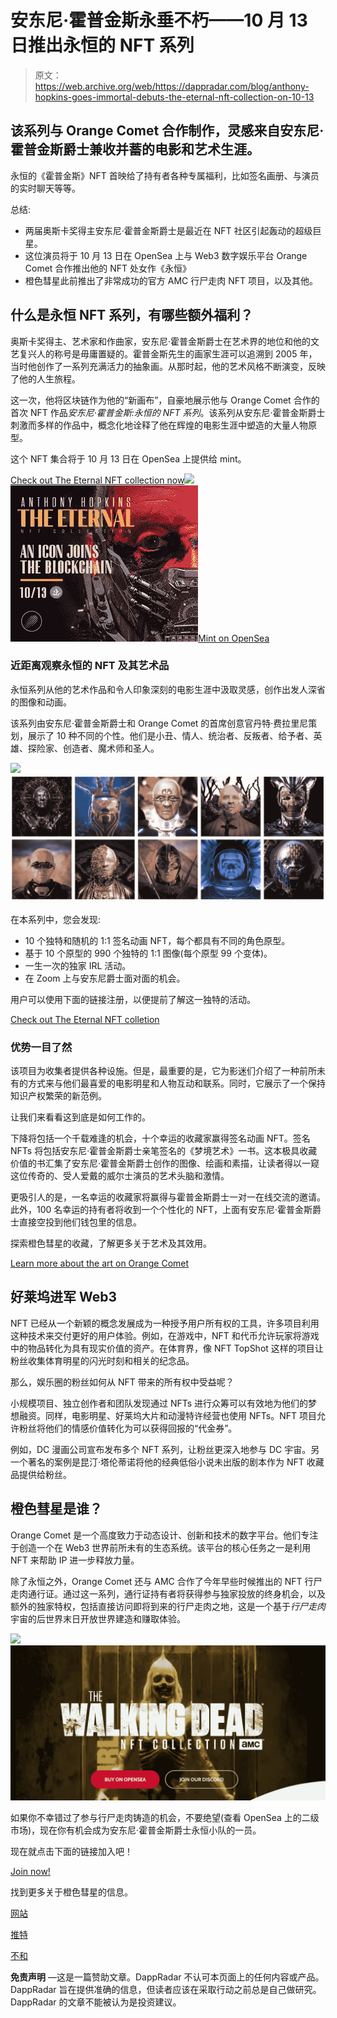 # 安东尼·霍普金斯永垂不朽——10 月 13 日推出永恒的 NFT 系列

> 原文：<https://web.archive.org/web/https://dappradar.com/blog/anthony-hopkins-goes-immortal-debuts-the-eternal-nft-collection-on-10-13>

## 该系列与 Orange Comet 合作制作，灵感来自安东尼·霍普金斯爵士兼收并蓄的电影和艺术生涯。

永恒的《霍普金斯》NFT 首映给了持有者各种专属福利，比如签名画册、与演员的实时聊天等等。

总结:

*   两届奥斯卡奖得主安东尼·霍普金斯爵士是最近在 NFT 社区引起轰动的超级巨星。
*   这位演员将于 10 月 13 日在 OpenSea 上与 Web3 数字娱乐平台 Orange Comet 合作推出他的 NFT 处女作《永恒》
*   橙色彗星此前推出了非常成功的官方 AMC 行尸走肉 NFT 项目，以及其他。

## 什么是永恒 NFT 系列，有哪些额外福利？

奥斯卡奖得主、艺术家和作曲家，安东尼·霍普金斯爵士在艺术界的地位和他的文艺复兴人的称号是毋庸置疑的。霍普金斯先生的画家生涯可以追溯到 2005 年，当时他创作了一系列充满活力的抽象画。从那时起，他的艺术风格不断演变，反映了他的人生旅程。

这一次，他将区块链作为他的“新画布”，自豪地展示他与 Orange Comet 合作的首次 NFT 作品*安东尼·霍普金斯:永恒的 NFT 系列*。该系列从安东尼·霍普金斯爵士刺激而多样的作品中，概念化地诠释了他在辉煌的电影生涯中塑造的大量人物原型。

这个 NFT 集合将于 10 月 13 日在 OpenSea 上提供给 mint。

[Check out The Eternal NFT collection now](https://web.archive.org/web/20230101112452/https://opensea.io/collection/anthony-hopkins-eternal/drop?utm_source=article&utm_medium=article&utm_campaign=dappradar)![](img/f964e21a6db388ffe2a342c274574cc2.png)![Anthony Hopkins NFT](img/fd795473e7709e66a40ab9a569e24e9b.png)[Mint on OpenSea](https://web.archive.org/web/20230101112452/https://opensea.io/collection/anthony-hopkins-eternal/drop?utm_source=article&utm_medium=article&utm_campaign=dappradar)

### 近距离观察永恒的 NFT 及其艺术品

永恒系列从他的艺术作品和令人印象深刻的电影生涯中汲取灵感，创作出发人深省的图像和动画。

该系列由安东尼·霍普金斯爵士和 Orange Comet 的首席创意官丹特·费拉里尼策划，展示了 10 种不同的个性。他们是小丑、情人、统治者、反叛者、给予者、英雄、探险家、创造者、魔术师和圣人。

![](img/b00ebebf267a4c0b5952040932e2126c.png)![](img/b54f4a63f9391fc3c5ce425ed90a0229.png)

在本系列中，您会发现:

*   10 个独特和随机的 1:1 签名动画 NFT，每个都具有不同的角色原型。
*   基于 10 个原型的 990 个独特的 1:1 图像(每个原型 99 个变体)。
*   一生一次的独家 IRL 活动。
*   在 Zoom 上与安东尼爵士面对面的机会。

用户可以使用下面的链接注册，以便提前了解这一独特的活动。

[Check out The Eternal NFT colletion](https://web.archive.org/web/20230101112452/https://opensea.io/collection/anthony-hopkins-eternal/drop?utm_source=article&utm_medium=article&utm_campaign=dappradar)

### 优势一目了然

该项目为收集者提供各种设施。但是，最重要的是，它为影迷们介绍了一种前所未有的方式来与他们最喜爱的电影明星和人物互动和联系。同时，它展示了一个保持知识产权繁荣的新范例。

让我们来看看这到底是如何工作的。

下降将包括一个千载难逢的机会，十个幸运的收藏家赢得签名动画 NFT。签名 NFTs 将包括安东尼·霍普金斯爵士亲笔签名的《梦境艺术》一书。这本极具收藏价值的书汇集了安东尼·霍普金斯爵士创作的图像、绘画和素描，让读者得以一窥这位传奇的、受人爱戴的威尔士演员的艺术头脑和激情。

更吸引人的是，一名幸运的收藏家将赢得与霍普金斯爵士一对一在线交流的邀请。此外，100 名幸运的持有者将收到一个个性化的 NFT，上面有安东尼·霍普金斯爵士直接空投到他们钱包里的信息。

探索橙色彗星的收藏，了解更多关于艺术及其效用。

[Learn more about the art on Orange Comet](https://web.archive.org/web/20230101112452/https://orangecomet.com/collection/anthony-hopkins-eternal/?utm_source=article&utm_medium=article&utm_campaign=dappradar)

## 好莱坞进军 Web3

NFT 已经从一个新颖的概念发展成为一种授予用户所有权的工具，许多项目利用这种技术来交付更好的用户体验。例如，在游戏中，NFT 和代币允许玩家将游戏中的物品转化为具有现实价值的资产。在体育界，像 NFT TopShot 这样的项目让粉丝收集体育明星的闪光时刻和相关的纪念品。

那么，娱乐圈的粉丝如何从 NFT 带来的所有权中受益呢？

小规模项目、独立创作者和团队发现通过 NFTs 进行众筹可以有效地为他们的梦想融资。同样，电影明星、好莱坞大片和动漫特许经营也使用 NFTs。NFT 项目允许粉丝将他们的情感价值转化为可以获得回报的“代金券”。

例如，DC 漫画公司宣布发布多个 NFT 系列，让粉丝更深入地参与 DC 宇宙。另一个著名的案例是昆汀·塔伦蒂诺将他的经典低俗小说未出版的剧本作为 NFT 收藏品提供给粉丝。

## 橙色彗星是谁？

Orange Comet 是一个高度致力于动态设计、创新和技术的数字平台。他们专注于创造一个在 Web3 世界前所未有的生态系统。该平台的核心任务之一是利用 NFT 来帮助 IP 进一步释放力量。

除了永恒之外，Orange Comet 还与 AMC 合作了今年早些时候推出的 NFT 行尸走肉通行证。通过这一系列，通行证持有者将获得参与独家投放的终身机会，以及额外的独家特权，包括直接访问即将到来的行尸走肉之地，这是一个基于*行尸走肉*宇宙的后世界末日开放世界建造和赚取体验。

![](img/9a4a53a678ce9d53c19d23b49835dffa.png)![](img/481f31c7a03a5d8c28dd500328c7689c.png)

如果你不幸错过了参与行尸走肉铸造的机会，不要绝望(查看 OpenSea 上的二级市场)，现在你有机会成为安东尼·霍普金斯爵士永恒小队的一员。

现在就点击下面的链接加入吧！

[Join now!](https://web.archive.org/web/20230101112452/https://opensea.io/collection/anthony-hopkins-eternal/drop?utm_source=article&utm_medium=article&utm_campaign=dappradar)

找到更多关于橙色彗星的信息。

[网站](https://web.archive.org/web/20230101112452/https://orangecomet.com/collection/anthony-hopkins-eternal/?utm_source=article&utm_medium=article&utm_campaign=dappradar)

[推特](https://web.archive.org/web/20230101112452/https://twitter.com/orangecometnft)

[不和](https://web.archive.org/web/20230101112452/https://orangecomet.wpengine.com/discord)

**免责声明** —这是一篇赞助文章。DappRadar 不认可本页面上的任何内容或产品。DappRadar 旨在提供准确的信息，但读者应该在采取行动之前总是自己做研究。DappRadar 的文章不能被认为是投资建议。